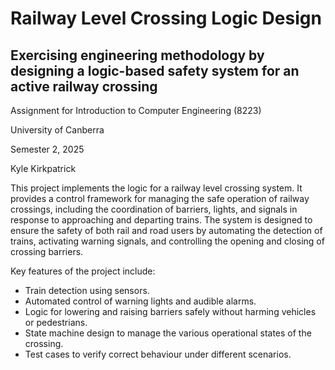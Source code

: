 # Railway Level Crossing Logic Design

## Exercising engineering methodology by designing a logic-based safety system for an active railway crossing

Assignment for Introduction to Computer Engineering (8223)

University of Canberra

Semester 2, 2025

Kyle Kirkpatrick

This project implements the logic for a railway level crossing system. It provides a control framework for managing the safe operation of railway crossings, including the coordination of barriers, lights, and signals in response to approaching and departing trains. The system is designed to ensure the safety of both rail and road users by automating the detection of trains, activating warning signals, and controlling the opening and closing of crossing barriers.

Key features of the project include:

- Train detection using sensors.
- Automated control of warning lights and audible alarms.
- Logic for lowering and raising barriers safely without harming vehicles or pedestrians.
- State machine design to manage the various operational states of the crossing.
- Test cases to verify correct behaviour under different scenarios.
